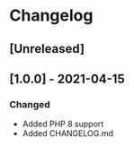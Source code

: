 # Changelog

## [Unreleased]


## [1.0.0] - 2021-04-15

### Changed
- Added PHP 8 support
- Added CHANGELOG.md